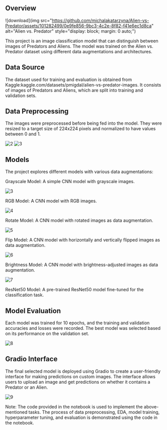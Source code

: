 
## Overview


![download](img src="https://github.com/michalakatarzyna/Alien-vs-Predator/assets/101282499/0e9fe856-9bc3-4c2e-8f82-f41e6ec1d8ca" alt="Alien vs. Predator" style="display: block; margin: 0 auto;")

This project is an image classification model that can distinguish between images of Predators and Aliens. The model was trained on the Alien vs. Predator dataset using different data augmentations and architectures.


## Data Source

The dataset used for training and evaluation is obtained from Kaggle:kaggle.com/datasets/pmigdal/alien-vs-predator-images. It consists of images of Predators and Aliens, which are split into training and validation sets.

## Data Preprocessing



The images were preprocessed before being fed into the model. They were resized to a target size of 224x224 pixels and normalized to have values between 0 and 1.


![2](https://github.com/michalakatarzyna/Alien-vs-Predator/assets/101282499/5d1b88a4-7189-463f-aff5-67c68078377e)
![3](https://github.com/michalakatarzyna/Alien-vs-Predator/assets/101282499/2deb4827-03c4-41e9-b68b-f2999cda300f)


## Models
The project explores different models with various data augmentations:

Grayscale Model: A simple CNN model with grayscale images.


![3](https://github.com/michalakatarzyna/Alien-vs-Predator/assets/101282499/66203599-fd93-4dd6-a946-28b6315c5aed)




RGB Model: A CNN model with RGB images.


![4](https://github.com/michalakatarzyna/Alien-vs-Predator/assets/101282499/74562f07-9a89-4807-ad90-7d63a2018008)




Rotate Model: A CNN model with rotated images as data augmentation.


![5](https://github.com/michalakatarzyna/Alien-vs-Predator/assets/101282499/436491a2-14c1-4707-a3e4-21cf7bb5f071)




Flip Model: A CNN model with horizontally and vertically flipped images as data augmentation.


![6](https://github.com/michalakatarzyna/Alien-vs-Predator/assets/101282499/ee6f6b84-0920-4636-bd02-97513bdb4e23)



Brightness Model: A CNN model with brightness-adjusted images as data augmentation.


![7](https://github.com/michalakatarzyna/Alien-vs-Predator/assets/101282499/4304ad4e-c91c-485f-a821-a8369ff9f942)




ResNet50 Model: A pre-trained ResNet50 model fine-tuned for the classification task.

## Model Evaluation
Each model was trained for 10 epochs, and the training and validation accuracies and losses were recorded. The best model was selected based on its performance on the validation set.


![8](https://github.com/michalakatarzyna/Alien-vs-Predator/assets/101282499/8aac5151-096f-4cd2-82c3-f66d12d5b798)


## Gradio Interface
The final selected model is deployed using Gradio to create a user-friendly interface for making predictions on custom images. The interface allows users to upload an image and get predictions on whether it contains a Predator or an Alien.


![9](ce1f6ee80e41a388cf.gradio.live)



Note: The code provided in the notebook is used to implement the above-mentioned tasks. The process of data preprocessing, EDA, model training, hyperparameter tuning, and evaluation is demonstrated using the code in the notebook.
